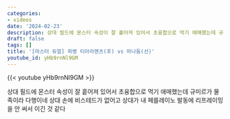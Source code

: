 ```yaml
---
categories:
- videos
date: '2024-02-23'
description: 상대 필드에 몬스터 속성이 잘 흩어져 있어서 초융합으로 먹기 애매했는데 규미르가 물족이라 다행이네
draft: false
tags: []
title: '[마스터 듀얼] 파병 티아라멘츠(후) vs 마나둠(선)'
youtube_id: yHb9rnNl9GM
---
```



{{< youtube yHb9rnNl9GM >}}

상대 필드에 몬스터 속성이 잘 흩어져 있어서 초융합으로 먹기 애매했는데 규미르가 물족이라 다행이네
상대 손에 비스테드가 없어고 상대가 내 페를레이노 발동에 리프레이밍을 안 써서 이긴 것 같다